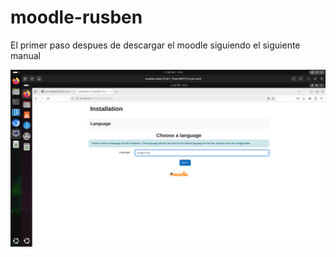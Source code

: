 # moodle-rusben
El primer paso despues de descargar el moodle siguiendo el siguiente manual

![Foto](1.png)

